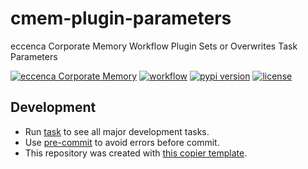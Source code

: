 # cmem-plugin-parameters

eccenca Corporate Memory Workflow Plugin Sets or Overwrites Task Parameters

[![eccenca Corporate Memory](https://img.shields.io/badge/eccenca-Corporate%20Memory-orange)](https://documentation.eccenca.com) [![workflow](https://github.com/eccenca/cmem-plugin-parameters/actions/workflows/check.yml/badge.svg)](https://github.com/eccenca/cmem-plugin-parameters/actions) [![pypi version](https://img.shields.io/pypi/v/cmem-plugin-parameters)](https://pypi.org/project/parameters) [![license](https://img.shields.io/pypi/l/cmem-plugin-parameters)](https://pypi.org/project/cmem-plugin-parameters)

## Development

- Run [task](https://taskfile.dev/) to see all major development tasks.
- Use [pre-commit](https://pre-commit.com/) to avoid errors before commit.
- This repository was created with [this copier template](https://github.com/eccenca/cmem-plugin-template).

